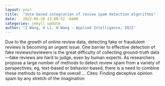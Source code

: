 ```yaml
---
layout: post
title:  "Vote-based integration of review spam detection algorithms"
date:   2022-06-20 23:00:52 -0400
categories: jekyll update
author: "Z Wang, H Li, H Wang - Applied Intelligence, 2022"
---
```

Due to the growth of online review data, detecting fake or fraudulent reviews is becoming an urgent issue. One barrier to effective detection of fake reviews/reviewers is the great difficulty of collecting ground-truth data—fake reviews are hard to judge, even by human experts. As researchers propose a large number of methods to detect review spam from a variety of perspectives, eg, text-based or behavior-based, there is a need to combine these methods to improve the overall …
Cites: ‪Finding deceptive opinion spam by any stretch of the imagination‬  
